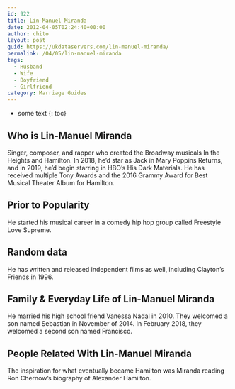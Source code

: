 ```yaml
---
id: 922
title: Lin-Manuel Miranda
date: 2012-04-05T02:24:40+00:00
author: chito
layout: post
guid: https://ukdataservers.com/lin-manuel-miranda/
permalink: /04/05/lin-manuel-miranda
tags:
  - Husband
  - Wife
  - Boyfriend
  - Girlfriend
category: Marriage Guides
---
```


* some text
{: toc}
          
          
## Who is  Lin-Manuel Miranda
                  
                  
                  
Singer, composer, and rapper who created the Broadway musicals In the Heights and Hamilton. In 2018, he&#8217;d star as Jack in Mary Poppins Returns, and in 2019, he&#8217;d begin starring in HBO&#8217;s His Dark Materials. He has received multiple Tony Awards and the 2016 Grammy Award for Best Musical Theater Album for Hamilton. 
                  
                
                
                
## Prior to Popularity 
                  
                  
                  
He started his musical career in a comedy hip hop group called Freestyle Love Supreme. 
                  
                
                
                
## Random data 
                  
                  
                  
He has written and released independent films as well, including Clayton&#8217;s Friends in 1996.
                  
                
                
                
## Family & Everyday Life of Lin-Manuel Miranda
                  
                  
                  
He married his high school friend Vanessa Nadal in 2010. They welcomed a son named Sebastian in November of 2014. In February 2018, they welcomed a second son named Francisco. 
                  
                
                
                
## People Related With  Lin-Manuel Miranda
                  
                  
                  
The inspiration for what eventually became Hamilton was Miranda reading Ron Chernow&#8217;s biography of Alexander Hamilton.
                  
                
              
            
          
          
          
    
    
  
